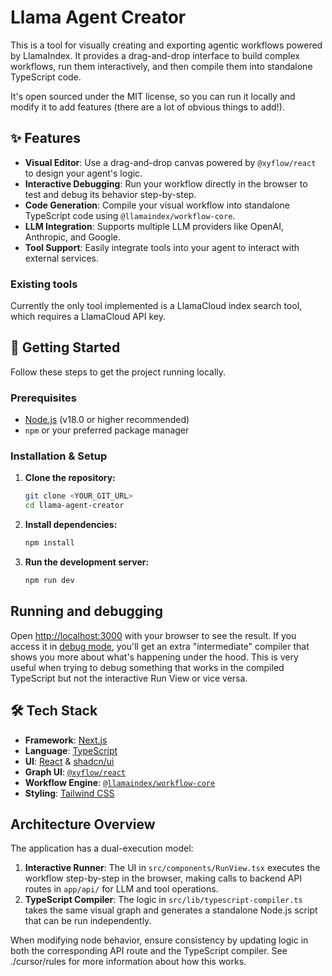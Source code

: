 # Llama Agent Creator

This is a tool for visually creating and exporting agentic workflows powered by LlamaIndex. It provides a drag-and-drop interface to build complex workflows, run them interactively, and then compile them into standalone TypeScript code.

It's open sourced under the MIT license, so you can run it locally and modify it to add features (there are a lot of obvious things to add!).

## ✨ Features

-   **Visual Editor**: Use a drag-and-drop canvas powered by `@xyflow/react` to design your agent's logic.
-   **Interactive Debugging**: Run your workflow directly in the browser to test and debug its behavior step-by-step.
-   **Code Generation**: Compile your visual workflow into standalone TypeScript code using `@llamaindex/workflow-core`.
-   **LLM Integration**: Supports multiple LLM providers like OpenAI, Anthropic, and Google.
-   **Tool Support**: Easily integrate tools into your agent to interact with external services.

### Existing tools

Currently the only tool implemented is a LlamaCloud index search tool, which requires a LlamaCloud API key.

## 🚀 Getting Started

Follow these steps to get the project running locally.

### Prerequisites

-   [Node.js](https://nodejs.org/en) (v18.0 or higher recommended)
-   `npm` or your preferred package manager

### Installation & Setup

1.  **Clone the repository:**
    ```sh
    git clone <YOUR_GIT_URL>
    cd llama-agent-creator
    ```

2.  **Install dependencies:**
    ```sh
    npm install
    ```

3.  **Run the development server:**
    ```sh
    npm run dev
    ```

## Running and debugging

Open [http://localhost:3000](http://localhost:3000) with your browser to see the result. If you access it in [debug mode](http://localhost:3000?debug=1), you'll get an extra "intermediate" compiler that shows you more about what's happening under the hood. This is very useful when trying to debug something that works in the compiled TypeScript but not the interactive Run View or vice versa.

## 🛠️ Tech Stack

-   **Framework**: [Next.js](https://nextjs.org/)
-   **Language**: [TypeScript](https://www.typescriptlang.org/)
-   **UI**: [React](https://react.dev/) & [shadcn/ui](https://ui.shadcn.com/)
-   **Graph UI**: [`@xyflow/react`](https://reactflow.dev/)
-   **Workflow Engine**: [`@llamaindex/workflow-core`](https://www.npmjs.com/package/@llamaindex/workflow-core)
-   **Styling**: [Tailwind CSS](https://tailwindcss.com/)

## Architecture Overview

The application has a dual-execution model:

1.  **Interactive Runner**: The UI in `src/components/RunView.tsx` executes the workflow step-by-step in the browser, making calls to backend API routes in `app/api/` for LLM and tool operations.
2.  **TypeScript Compiler**: The logic in `src/lib/typescript-compiler.ts` takes the same visual graph and generates a standalone Node.js script that can be run independently.

When modifying node behavior, ensure consistency by updating logic in both the corresponding API route and the TypeScript compiler. See ./cursor/rules for more information about how this works.
